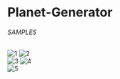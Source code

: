 # Planet-Generator
*SAMPLES*
<br />
<br />

![1](https://user-images.githubusercontent.com/95224523/226648804-0e8b833e-7dd6-47fa-b674-ef08be856a01.gif)
![2](https://user-images.githubusercontent.com/95224523/226648822-5d83317d-728e-49c9-91fb-03c6d549ac0b.gif)<br />
![3](https://user-images.githubusercontent.com/95224523/226648832-0495700d-7b68-45a4-ab89-2b247dfce957.gif)
![4](https://user-images.githubusercontent.com/95224523/226648840-21683711-6354-48aa-97ed-5161462aae6d.gif)<br />
![5](https://user-images.githubusercontent.com/95224523/226649965-a169effb-97b1-456f-874f-4cdf9bafcfe4.gif)





